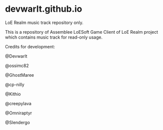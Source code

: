# devwarlt.github.io

LoE Realm music track repository only.

This is a repository of Assemblee LoESoft Game Client of LoE Realm project which contains music track for read-only usage.

Credits for development:

@Devwarlt

@ossimc82

@GhostMaree

@cp-nilly

@Kithio

@creepylava

@Omniraptyr

@Slendergo
